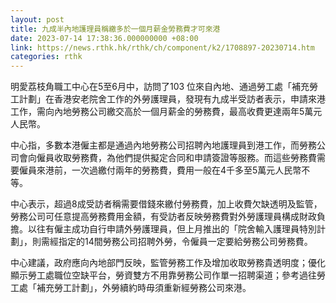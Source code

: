 ```yaml
---
layout: post
title: 九成半內地護理員稱繳多於一個月薪金勞務費才可來港
date: 2023-07-14 17:38:36.000000000 +08:00
link: https://news.rthk.hk/rthk/ch/component/k2/1708897-20230714.htm
categories: rthk
---
```


明愛荔枝角職工中心在5至6月中，訪問了103 位來自內地、通過勞工處「補充勞工計劃」在香港安老院舍工作的外勞護理員，發現有九成半受訪者表示，申請來港工作，需向內地勞務公司繳交高於一個月薪金的勞務費，最高收費更達兩年5萬元人民幣。

中心指，多數本港僱主都是通過內地勞務公司招聘內地護理員到港工作，而勞務公司會向僱員收取勞務費，為他們提供擬定合同和申請簽證等服務。而這些勞務費需要僱員來港前，一次過繳付兩年的勞務費，費用一般在4千多至5萬元人民幣不等。

中心表示，超過8成受訪者稱需要借錢來繳付勞務費，加上收費欠缺透明及監管，勞務公司可任意提高勞務費用金額，有受訪者反映勞務費對外勞護理員構成財政負擔。以往有僱主成功自行申請外勞護理員，但上月推出的「院舍輸入護理員特別計劃」，則需經指定的14間勞務公司招聘外勞，令僱員一定要給勞務公司勞務費。

中心建議，政府應向內地部門反映，監管勞務工作及增加收取勞務貴透明度；優化顯示勞工處職位空缺平台，勞資雙方不用靠勞務公司作單一招聘渠道；參考過往勞工處「補充勞工計劃」，外勞續約時毋須重新經勞務公司來港。
